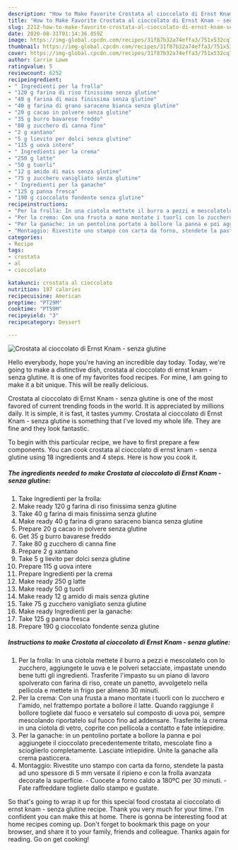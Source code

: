 ```yaml
---
description: "How to Make Favorite Crostata al cioccolato di Ernst Knam - senza glutine"
title: "How to Make Favorite Crostata al cioccolato di Ernst Knam - senza glutine"
slug: 2212-how-to-make-favorite-crostata-al-cioccolato-di-ernst-knam-senza-glutine
date: 2020-08-31T01:14:36.059Z
image: https://img-global.cpcdn.com/recipes/31f87b32a74effa3/751x532cq70/crostata-al-cioccolato-di-ernst-knam-senza-glutine-recipe-main-photo.jpg
thumbnail: https://img-global.cpcdn.com/recipes/31f87b32a74effa3/751x532cq70/crostata-al-cioccolato-di-ernst-knam-senza-glutine-recipe-main-photo.jpg
cover: https://img-global.cpcdn.com/recipes/31f87b32a74effa3/751x532cq70/crostata-al-cioccolato-di-ernst-knam-senza-glutine-recipe-main-photo.jpg
author: Carrie Lowe
ratingvalue: 5
reviewcount: 6252
recipeingredient:
- " Ingredienti per la frolla"
- "120 g farina di riso finissima senza glutine"
- "40 g farina di mais finissima senza glutine"
- "40 g farina di grano saraceno bianca senza glutine"
- "20 g cacao in polvere senza glutine"
- "35 g burro bavarese freddo"
- "80 g zucchero di canna fine"
- "2 g xantano"
- "5 g lievito per dolci senza glutine"
- "115 g uova intere"
- " Ingredienti per la crema"
- "250 g latte"
- "50 g tuorli"
- "12 g amido di mais senza glutine"
- "75 g zucchero vanigliato senza glutine"
- " Ingredienti per la ganache"
- "125 g panna fresca"
- "190 g cioccolato fondente senza glutine"
recipeinstructions:
- "Per la frolla: In una ciotola mettete il burro a pezzi e mescolatelo con lo zucchero, aggiungete le uova e le polveri setacciate, impastate unendo bene tutti gli ingredienti. Trasferite l&#39;impasto su un piano di lavoro spolverato con farina di riso, create un panetto, avvolgetelo nella pellicola e mettete in frigo per almeno 30 minuti."
- "Per la crema: Con una frusta a mano montate i tuorli con lo zucchero e l&#39;amido, nel frattempo portate a bollore il latte. Quando raggiunge il bollore togliete dal fuoco e versatelo sul composto di uova poi, sempre mescolando riportatelo sul fuoco fino ad addensare. Trasferite la crema in una ciotola di vetro, coprite con pellicola a contatto e fate intiepidire."
- "Per la ganache: in un pentolino portate a bollore la panna e poi aggiungete il cioccolato precedentemente tritato, mescolate fino a scioglierlo completamente. Lasciate intiepidire. Unite la ganache alla crema pasticcera."
- "Montaggio: Rivestite uno stampo con carta da forno, stendete la pasta ad uno spessore di 5 mm versate il ripieno e con la frolla avanzata decorate la superficie. Cuocete a forno caldo a 180ºC per 30 minuti. Fate raffreddare togliete dallo stampo e gustate."
categories:
- Recipe
tags:
- crostata
- al
- cioccolato

katakunci: crostata al cioccolato 
nutrition: 197 calories
recipecuisine: American
preptime: "PT29M"
cooktime: "PT59M"
recipeyield: "3"
recipecategory: Dessert

---
```



![Crostata al cioccolato di Ernst Knam - senza glutine](https://img-global.cpcdn.com/recipes/31f87b32a74effa3/751x532cq70/crostata-al-cioccolato-di-ernst-knam-senza-glutine-recipe-main-photo.jpg)

Hello everybody, hope you're having an incredible day today. Today, we're going to make a distinctive dish, crostata al cioccolato di ernst knam - senza glutine. It is one of my favorites food recipes. For mine, I am going to make it a bit unique. This will be really delicious.

Crostata al cioccolato di Ernst Knam - senza glutine is one of the most favored of current trending foods in the world. It is appreciated by millions daily. It is simple, it is fast, it tastes yummy. Crostata al cioccolato di Ernst Knam - senza glutine is something that I've loved my whole life. They are fine and they look fantastic.




To begin with this particular recipe, we have to first prepare a few components. You can cook crostata al cioccolato di ernst knam - senza glutine using 18 ingredients and 4 steps. Here is how you cook it.

<!--inarticleads1-->

##### The ingredients needed to make Crostata al cioccolato di Ernst Knam - senza glutine:

1. Take  Ingredienti per la frolla:
1. Make ready 120 g farina di riso finissima senza glutine
1. Take 40 g farina di mais finissima senza glutine
1. Make ready 40 g farina di grano saraceno bianca senza glutine
1. Prepare 20 g cacao in polvere senza glutine
1. Get 35 g burro bavarese freddo
1. Take 80 g zucchero di canna fine
1. Prepare 2 g xantano
1. Take 5 g lievito per dolci senza glutine
1. Prepare 115 g uova intere
1. Prepare  Ingredienti per la crema
1. Make ready 250 g latte
1. Make ready 50 g tuorli
1. Make ready 12 g amido di mais senza glutine
1. Take 75 g zucchero vanigliato senza glutine
1. Make ready  Ingredienti per la ganache:
1. Take 125 g panna fresca
1. Prepare 190 g cioccolato fondente senza glutine




<!--inarticleads2-->

##### Instructions to make Crostata al cioccolato di Ernst Knam - senza glutine:

1. Per la frolla: In una ciotola mettete il burro a pezzi e mescolatelo con lo zucchero, aggiungete le uova e le polveri setacciate, impastate unendo bene tutti gli ingredienti. Trasferite l&#39;impasto su un piano di lavoro spolverato con farina di riso, create un panetto, avvolgetelo nella pellicola e mettete in frigo per almeno 30 minuti.
1. Per la crema: Con una frusta a mano montate i tuorli con lo zucchero e l&#39;amido, nel frattempo portate a bollore il latte. Quando raggiunge il bollore togliete dal fuoco e versatelo sul composto di uova poi, sempre mescolando riportatelo sul fuoco fino ad addensare. Trasferite la crema in una ciotola di vetro, coprite con pellicola a contatto e fate intiepidire.
1. Per la ganache: in un pentolino portate a bollore la panna e poi aggiungete il cioccolato precedentemente tritato, mescolate fino a scioglierlo completamente. Lasciate intiepidire. Unite la ganache alla crema pasticcera.
1. Montaggio: Rivestite uno stampo con carta da forno, stendete la pasta ad uno spessore di 5 mm versate il ripieno e con la frolla avanzata decorate la superficie. - Cuocete a forno caldo a 180ºC per 30 minuti. - Fate raffreddare togliete dallo stampo e gustate.




So that's going to wrap it up for this special food crostata al cioccolato di ernst knam - senza glutine recipe. Thank you very much for your time. I'm confident you can make this at home. There is gonna be interesting food at home recipes coming up. Don't forget to bookmark this page on your browser, and share it to your family, friends and colleague. Thanks again for reading. Go on get cooking!
